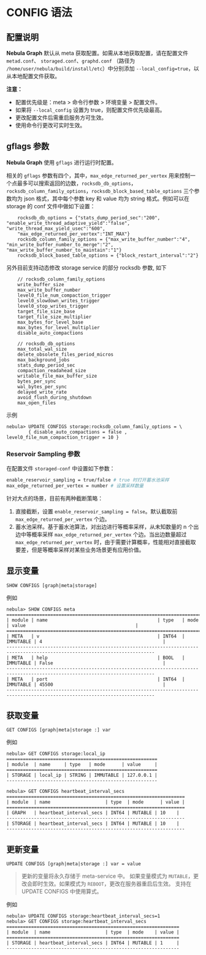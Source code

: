 # CONFIG 语法

## 配置说明

**Nebula Graph** 默认从 meta 获取配置。如需从本地获取配置，请在配置文件 `metad.conf`、 `storaged.conf`、`graphd.conf` （路径为 `/home/user/nebula/build/install/etc`）中分别添加 `--local_config=true`，以从本地配置文件获取。

**注意：**

- 配置优先级是：meta > 命令行参数 > 环境变量 > 配置文件。
- 如果将 `--local_config` 设置为 true，则配置文件优先级最高。
- 更改配置文件后需重启服务方可生效。
- 使用命令行更改可实时生效。

## gflags 参数

**Nebula Graph** 使用 `gflags` 进行运行时配置。

相关的 `gflags` 参数有四个，其中，`max_edge_returned_per_vertex` 用来控制一个点最多可以搜索返回的边数，`rocksdb_db_options`，`rocksdb_column_family_options`，`rocksdb_block_based_table_options`
三个参数均为 json 格式，其中每个参数 key 和 value 均为 string 格式。例如可以在 storage 的 conf 文件中做如下设置：

```text
    rocksdb_db_options = {"stats_dump_period_sec":"200", "enable_write_thread_adaptive_yield":"false", "write_thread_max_yield_usec":"600",
    "max_edge_returned_per_vertex":"INT_MAX"}
    rocksdb_column_family_options = {"max_write_buffer_number":"4", "min_write_buffer_number_to_merge":"2", "max_write_buffer_number_to_maintain":"1"}
    rocksdb_block_based_table_options = {"block_restart_interval":"2"}
```

另外目前支持动态修改 storage service 的部分 rocksdb 参数, 如下

```text
    // rocksdb_column_family_options
    write_buffer_size
    max_write_buffer_number
    level0_file_num_compaction_trigger
    level0_slowdown_writes_trigger
    level0_stop_writes_trigger
    target_file_size_base
    target_file_size_multiplier
    max_bytes_for_level_base
    max_bytes_for_level_multiplier
    disable_auto_compactions

    // rocksdb_db_options
    max_total_wal_size
    delete_obsolete_files_period_micros
    max_background_jobs
    stats_dump_period_sec
    compaction_readahead_size
    writable_file_max_buffer_size
    bytes_per_sync
    wal_bytes_per_sync
    delayed_write_rate
    avoid_flush_during_shutdown
    max_open_files
```

示例

```ngql
nebula> UPDATE CONFIGS storage:rocksdb_column_family_options = \
        { disable_auto_compactions = false ,         level0_file_num_compaction_trigger = 10 }
```

### Reservoir Sampling 参数

在配置文件 `storaged-conf` 中设置如下参数：

```bash
enable_reservoir_sampling = true/false # true 时打开蓄水池采样
max_edge_returned_per_vertex = number # 设置采样数量
```

针对大点的场景，目前有两种截断策略：

1. 直接截断，设置 `enable_reservoir_sampling = false`。默认截取前 `max_edge_returned_per_vertex` 个边。
2. 蓄水池采样。基于蓄水池算法，对出边进行等概率采样，从未知数量的 n 个出边中等概率采样 `max_edge_returned_per_vertex` 个边。当出边数量超过 `max_edge_returned_per_vertex` 时，由于需要计算概率，性能相对直接截取要差，但是等概率采样对某些业务场景更有应用价值。

## 显示变量

```ngql
SHOW CONFIGS [graph|meta|storage]
```

例如

```ngql
nebula> SHOW CONFIGS meta
============================================================================================================================
| module | name                                        | type   | mode      | value                                        |
============================================================================================================================
| META   | v                                           | INT64  | IMMUTABLE | 4                                            |
----------------------------------------------------------------------------------------------------------------------------
| META   | help                                        | BOOL   | IMMUTABLE | False                                        |
----------------------------------------------------------------------------------------------------------------------------
| META   | port                                        | INT64  | IMMUTABLE | 45500                                        |
----------------------------------------------------------------------------------------------------------------------------
```

## 获取变量

```ngql
GET CONFIGS [graph|meta|storage :] var
```

例如

```ngql
nebula> GET CONFIGS storage:local_ip
=======================================================
| module  | name     | type   | mode      | value     |
=======================================================
| STORAGE | local_ip | STRING | IMMUTABLE | 127.0.0.1 |
-------------------------------------------------------
```

```ngql
nebula> GET CONFIGS heartbeat_interval_secs
=================================================================
| module  | name                    | type  | mode      | value |
=================================================================
| GRAPH   | heartbeat_interval_secs | INT64 | MUTABLE | 10    |
-----------------------------------------------------------------
| STORAGE | heartbeat_interval_secs | INT64 | MUTABLE | 10    |
-----------------------------------------------------------------
```

## 更新变量

```ngql
UPDATE CONFIGS [graph|meta|storage :] var = value
```

> 更新的变量将永久存储于 meta-service 中。
> 如果变量模式为 `MUTABLE`，更改会即时生效。如果模式为 `REBOOT`，更改在服务器重启后生效。
> 支持在 UPDATE CONFIGS 中使用算式。

例如

```ngql
nebula> UPDATE CONFIGS storage:heartbeat_interval_secs=1
nebula> GET CONFIGS storage:heartbeat_interval_secs
===============================================================
| module  | name                    | type  | mode    | value |
===============================================================
| STORAGE | heartbeat_interval_secs | INT64 | MUTABLE | 1     |
---------------------------------------------------------------
```
